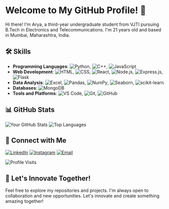 # Welcome to My GitHub Profile! 👋




Hi there! I'm Arya, a third-year undergraduate student from VJTI pursuing B.Tech in Electronics and Telecommunications. I'm 21 years old and based in Mumbai, Maharashtra, India.





## 🛠️ Skills

- **Programming Languages**: ![Python](https://img.shields.io/badge/-Python-3776AB?style=flat&logo=python&logoColor=white), ![C++](https://img.shields.io/badge/-C++-00599C?style=flat&logo=c%2B%2B&logoColor=white), ![JavaScript](https://img.shields.io/badge/-JavaScript-F7DF1E?style=flat&logo=javascript&logoColor=black)
- **Web Development**: ![HTML](https://img.shields.io/badge/-HTML-E34F26?style=flat&logo=html5&logoColor=white), ![CSS](https://img.shields.io/badge/-CSS-1572B6?style=flat&logo=css3&logoColor=white), ![React](https://img.shields.io/badge/-React-61DAFB?style=flat&logo=react&logoColor=black), ![Node.js](https://img.shields.io/badge/-Node.js-339933?style=flat&logo=node.js&logoColor=white), ![Express.js](https://img.shields.io/badge/-Express.js-000000?style=flat&logo=express&logoColor=white), ![Flask](https://img.shields.io/badge/-Flask-000000?style=flat&logo=flask&logoColor=white)
- **Data Analysis**: ![Excel](https://img.shields.io/badge/-Excel-217346?style=flat&logo=microsoft-excel&logoColor=white), ![Pandas](https://img.shields.io/badge/-Pandas-150458?style=flat&logo=pandas&logoColor=white), ![NumPy](https://img.shields.io/badge/-NumPy-013243?style=flat&logo=numpy&logoColor=white), ![Seaborn](https://img.shields.io/badge/-Seaborn-3776AB?style=flat&logo=seaborn&logoColor=white), ![scikit-learn](https://img.shields.io/badge/-scikit--learn-F7931E?style=flat&logo=scikit-learn&logoColor=white)
- **Databases**: ![MongoDB](https://img.shields.io/badge/-MongoDB-47A248?style=flat&logo=mongodb&logoColor=white)
- **Tools and Platforms**: ![VS Code](https://img.shields.io/badge/-VS%20Code-007ACC?style=flat&logo=visual-studio-code&logoColor=white), ![Git](https://img.shields.io/badge/-Git-F05032?style=flat&logo=git&logoColor=white), ![GitHub](https://img.shields.io/badge/-GitHub-181717?style=flat&logo=github&logoColor=white)




## 📊 GitHub Stats

![Your GitHub Stats](https://github-readme-stats.vercel.app/api?username=xoaryaa&show_icons=true&theme=radical)
![Top Languages](https://github-readme-stats.vercel.app/api/top-langs/?username=xoaryaa&layout=compact&theme=radical)

## 🔗 Connect with Me

[![LinkedIn](https://img.shields.io/badge/-LinkedIn-0077B5?style=flat&logo=linkedin&logoColor=white)](https://linkedin.com/in/yourusername)
[![Instagram](https://img.shields.io/badge/-Instagram-E4405F?style=flat&logo=instagram&logoColor=white)](https://instagram.com/yourusername)
[![Email](https://img.shields.io/badge/-Email-D14836?style=flat&logo=gmail&logoColor=white)](mailto:youremail@example.com)



![Profile Visits](https://komarev.com/ghpvc/?username=xoaryaa&color=brightgreen)

## 🌟 Let's Innovate Together!

Feel free to explore my repositories and projects. I'm always open to collaboration and new opportunities. Let's innovate and create something amazing together!
